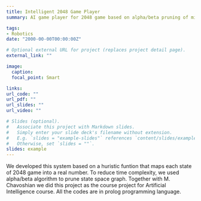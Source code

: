 ```yaml
---
title: Intelligent 2048 Game Player
summary: AI game player for 2048 game based on alpha/beta pruning of min-max state space graph.

tags:
- Robotics
date: "2000-00-00T00:00:00Z"

# Optional external URL for project (replaces project detail page).
external_link: ""

image:
  caption:
  focal_point: Smart

links:
url_code: ""
url_pdf: ""
url_slides: ""
url_video: ""

# Slides (optional).
#   Associate this project with Markdown slides.
#   Simply enter your slide deck's filename without extension.
#   E.g. `slides = "example-slides"` references `content/slides/example-slides.md`.
#   Otherwise, set `slides = ""`.
slides: example
---
```


We developed this system based on a huristic funtion that maps each state of 2048 game into a real number. To reduce time complexity, we used alpha/beta algorithm to prune state space graph. Together with  M. Chavoshian we did this project as the course project for Artificial Intelligence course. All the codes are in prolog programming language.